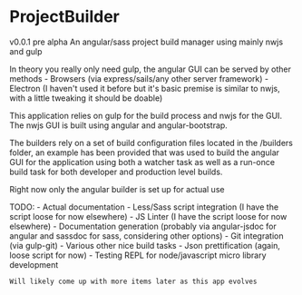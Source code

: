 # ProjectBuilder
v0.0.1 pre alpha
An angular/sass project build manager using mainly nwjs and gulp

In theory you really only need gulp, the angular GUI can be served by other methods
	- Browsers (via express/sails/any other server framework)
	- Electron (I haven't used it before but it's basic premise is similar to nwjs, with a little tweaking it should be doable)

This application relies on gulp for the build process and nwjs for the GUI.  The nwjs GUI is built using angular and angular-bootstrap.

The builders rely on a set of build configuration files located in the /builders folder, an example has been provided that was used to build the angular GUI for the application using both a watcher task as well as a run-once build task for both developer and production level builds.

Right now only the angular builder is set up for actual use

TODO:
	- Actual documentation
	- Less/Sass script integration (I have the script loose for now elsewhere)
	- JS Linter (I have the script loose for now elsewhere)
	- Documentation generation (probably via angular-jsdoc for angular and sassdoc for sass, considering other options)
	- Git integration (via gulp-git)
	- Various other nice build tasks
		- Json prettification (again, loose script for now)
		- Testing REPL for node/javascript micro library development

	Will likely come up with more items later as this app evolves